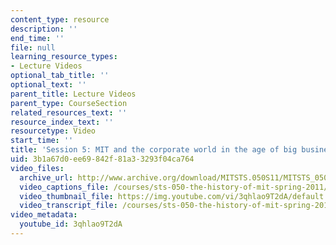 ```yaml
---
content_type: resource
description: ''
end_time: ''
file: null
learning_resource_types:
- Lecture Videos
optional_tab_title: ''
optional_text: ''
parent_title: Lecture Videos
parent_type: CourseSection
related_resources_text: ''
resource_index_text: ''
resourcetype: Video
start_time: ''
title: 'Session 5: MIT and the corporate world in the age of big business, 1890-1930'
uid: 3b1a67d0-ee69-842f-81a3-3293f04ca764
video_files:
  archive_url: http://www.archive.org/download/MITSTS.050S11/MITSTS_050S11lec05_300k.mp4
  video_captions_file: /courses/sts-050-the-history-of-mit-spring-2011/c4126b8af59c57628eb00a837a5c62e8_3qhlao9T2dA.vtt
  video_thumbnail_file: https://img.youtube.com/vi/3qhlao9T2dA/default.jpg
  video_transcript_file: /courses/sts-050-the-history-of-mit-spring-2011/45d1ba8fa7164a6f616a0c94aaf12a4e_3qhlao9T2dA.pdf
video_metadata:
  youtube_id: 3qhlao9T2dA
---
```

